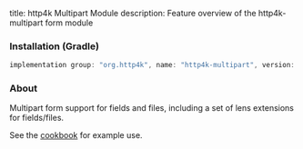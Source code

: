 title: http4k Multipart Module
description: Feature overview of the http4k-multipart form module

### Installation (Gradle)

```groovy
implementation group: "org.http4k", name: "http4k-multipart", version: "3.155.2"
```

### About

Multipart form support for fields and files, including a set of lens extensions for fields/files.

See the [cookbook](/cookbook/multipart_forms/) for example use.
